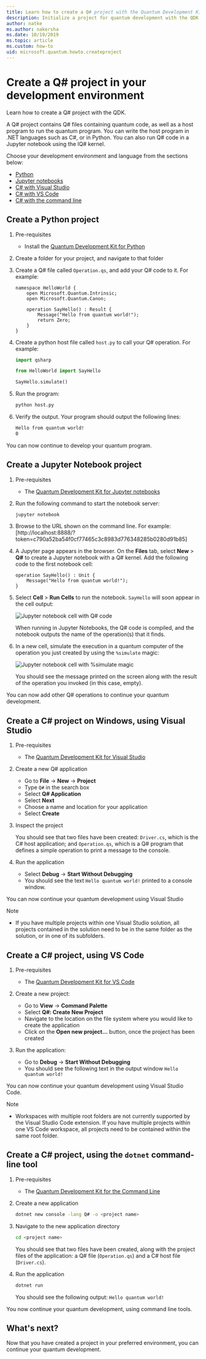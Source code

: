 ```yaml
---
title: Learn how to create a Q# project with the Quantum Development Kit (QDK)
description: Initialize a project for quantum development with the QDK and Q# in the development environment of you choice
author: natke
ms.author: nakersha
ms.date: 10/19/2019
ms.topic: article
ms.custom: how-to
uid: microsoft.quantum.howto.createproject
---
```


# Create a Q# project in your development environment

Learn how to create a Q# project with the QDK.

A Q# project contains Q# files containing quantum code, as well as a host program to run the quantum program. You can write the host program in .NET languages such as C#, or in Python. You can also run Q# code in a Jupyter notebook using the IQ# kernel.

Choose your development environment and language from the sections below:

* [Python](#create-a-python-project)
* [Jupyter notebooks](#create-a-jupyter-notebook-project)
* [C# with Visual Studio](#create-a-c-project-on-windows-using-visual-studio)
* [C# with VS Code](#create-a-c-project-using-vs-code)
* [C# with the command line](#create-a-c-project-using-the-dotnet-command-line-tool)

## Create a Python project

1. Pre-requisites

     * Install the [Quantum Development Kit for Python](xref:microsoft.quantum.install.python)

1. Create a folder for your project, and navigate to that folder

1. Create a Q# file called `Operation.qs`, and add your Q# code to it. For example:

    ```qsharp
    namespace HelloWorld {
        open Microsoft.Quantum.Intrinsic;
        open Microsoft.Quantum.Canon;

        operation SayHello() : Result {
            Message("Hello from quantum world!");
            return Zero;
        }
    }
    ```

1. Create a python host file called `host.py` to call your Q# operation. For example:

    ```python
    import qsharp

    from HelloWorld import SayHello

    SayHello.simulate()
    ```

1. Run the program:

    ```bash
    python host.py
    ```

1. Verify the output. Your program should output the following lines:

    ```bash
    Hello from quantum world!
    0
    ```

You can now continue to develop your quantum program.

## Create a Jupyter Notebook project

1. Pre-requisites

    * The [Quantum Development Kit for Jupyter notebooks](xref:microsoft.quantum.install.jupyter)

1. Run the following command to start the notebook server:

    ```bash
    jupyter notebook
    ```

1. Browse to the URL shown on the command line. For example: [http://localhost:8888/?token=c790a52ba54f0cf77465c3c8983d776348285b0280d91b85]

1. A Jupyter page appears in the browser. On the **Files** tab, select **New** > **Q#** to create a Jupyter notebook with a Q# kernel. Add the following code to the first notebook cell:

    ```qsharp
    operation SayHello() : Unit {
        Message("Hello from quantum world!");
    }
    ```

1. Select **Cell** > **Run Cells** to run the notebook. `SayHello` will soon appear in the cell output:

    ![Jupyter notebook cell with Q# code](~/media/install-guide-jupyter.png)

    When running in Jupyter Notebooks, the Q# code is compiled, and the notebook outputs the name of the operation(s) that it finds.

1. In a new cell, simulate the execution in a quantum computer of the operation you just created by using the `%simulate` magic:

    ![Jupyter notebook cell with %simulate magic](~/media/install-guide-jupyter-simulate.png)

    You should see the message printed on the screen along with the result of the operation you invoked (in this case, empty).

You can now add other Q# operations to continue your quantum development.

## Create a C# project on Windows, using Visual Studio

1. Pre-requisites

    * The [Quantum Development Kit for Visual Studio](xref:microsoft.quantum.install.cs)

1. Create a new Q# application

    * Go to **File** -> **New** -> **Project**
    * Type `Q#` in the search box
    * Select **Q# Application**
    * Select **Next**
    * Choose a name and location for your application
    * Select **Create**

1. Inspect the project

    You should see that two files have been created: `Driver.cs`, which is the C# host application; and `Operation.qs`, which is a Q# program that defines a simple operation to print a message to the console.

1. Run the application

    * Select **Debug** -> **Start Without Debugging**
    * You should see the text `Hello quantum world!` printed to a console window.

You can now continue your quantum development using Visual Studio

> [!NOTE]
> * If you have multiple projects within one Visual Studio solution, all projects contained in the solution need to be in the same folder as the solution, or in one of its subfolders.  

## Create a C# project, using VS Code

1. Pre-requisites

    * The [Quantum Development Kit for VS Code](xref:microsoft.quantum.install.cs)

1. Create a new project:

    * Go to **View** -> **Command Palette**
    * Select **Q#: Create New Project**
    * Navigate to the location on the file system where you would like to create the application
    * Click on the **Open new project...** button, once the project has been created

1. Run the application:

    * Go to **Debug** -> **Start Without Debugging**
    * You should see the following text in the output window `Hello quantum world!`

You can now continue your quantum development using Visual Studio Code.

> [!NOTE]
> * Workspaces with multiple root folders are not currently supported by the Visual Studio Code extension. If you have multiple projects within one VS Code workspace, all projects need to be contained within the same root folder.

## Create a C# project, using the `dotnet` command-line tool

1. Pre-requisites

    * The [Quantum Development Kit for the Command Line](xref:microsoft.quantum.install.cs)

1. Create a new application

    ```bash
    dotnet new console -lang Q# -o <project name>
    ```

1. Navigate to the new application directory

    ```bash
    cd <project name>
    ```

    You should see that two files have been created, along with the project files of the application: a Q# file (`Operation.qs`) and a C# host file (`Driver.cs`).

1. Run the application

    ```bash
    dotnet run
    ```

    You should see the following output: `Hello quantum world!`

You now continue your quantum development, using command line tools.

## What's next?

Now that you have created a project in your preferred environment, you can continue your quantum development.
